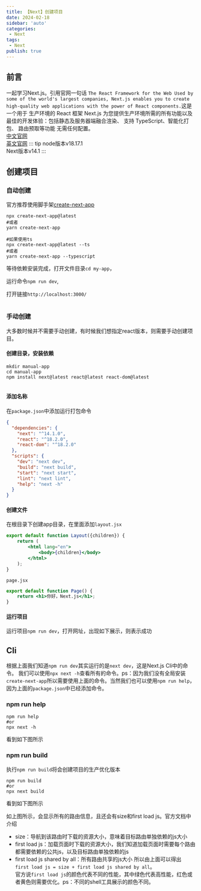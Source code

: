 ```yaml
---
title: 【Next】创建项目
date: 2024-02-18
sidebar: 'auto'
categories:
 - Next
tags:
 - Next
publish: true
---
```

## 前言
一起学习Next.js。引用官网一句话 `The React Framework for the Web
Used by some of the world's largest companies, Next.js enables you to create high-quality web applications with the power of React components.`这是一个用于 生产环境的
React 框架
Next.js 为您提供生产环境所需的所有功能以及最佳的开发体验：包括静态及服务器端融合渲染、 支持 TypeScript、智能化打包、 路由预取等功能 无需任何配置。  
[中文官网](https://www.nextjs.cn/)      
[英文官网](https://nextjs.org/)
::: tip
node版本v18.17.1   
Next版本v14.1
:::

## 创建项目
### 自动创建
官方推荐使用脚手架[create-next-app](https://www.nextjs.cn/docs/api-reference/create-next-app)
```shell
npx create-next-app@latest
#或者
yarn create-next-app

#如果使用ts
npx create-next-app@latest --ts
#或者
yarn create-next-app --typescript
```
<img :src="$withBase('/imgs/0_2_NextJS/autoBuild.jpg')" alt=""><br/>
等待依赖安装完成，打开文件目录`cd my-app`，

<img :src="$withBase('/imgs/0_2_NextJS/file.jpg')" alt=""><br/>
运行命令`npm run dev`,

<img :src="$withBase('/imgs/0_2_NextJS/runCli.jpg')" alt=""><br/>
打开链接`http://localhost:3000/`

<img :src="$withBase('/imgs/0_2_NextJS/run.jpg')" alt=""><br/>
### 手动创建
大多数时候并不需要手动创建，有时候我们想指定react版本，则需要手动创建项目。
#### 创建目录，安装依赖
```shell
mkdir manual-app
cd manual-app
npm install next@latest react@latest react-dom@latest
```
<img :src="$withBase('/imgs/0_2_NextJS/manual1.jpg')" alt=""><br/>
#### 添加名称
在`package.json`中添加运行打包命令       
```json
{
  "dependencies": {
    "next": "^14.1.0",
    "react": "^18.2.0",
    "react-dom": "^18.2.0"
  },
  "scripts": {
    "dev": "next dev",
    "build": "next build",
    "start": "next start",
    "lint": "next lint",
    "help": "next -h"
  }
}
```
#### 创建文件
在根目录下创建app目录，在里面添加`layout.jsx`
```jsx
export default function Layout({children}) {
	return (
		<html lang="en">
			<body>{children}</body>
		</html>
	);
}

```
`page.jsx`
```jsx
export default function Page() {
	return <h1>你好，Next.js</h1>;
}
```
#### 运行项目
运行项目`npm run dev`，打开网址，出现如下展示，则表示成功
<img :src="$withBase('/imgs/0_2_NextJS/manual2.jpg')" alt=""><br/>

## Cli
根据上面我们知道`npm run dev`其实运行的是`next dev`，这是Next.js Cli中的命令。
我们可以使用`npx next -h`查看所有的命令。ps：因为我们没有全局安装`create-next-app`所以需要使用上面的命令。当然我们也可以使用`npm run help`，因为上面的`package.json`中已经添加命令。
### npm run help
```shell
npm run help
#or
npx next -h
```
看到如下图所示
<img :src="$withBase('/imgs/0_2_NextJS/allcli.jpg')" alt=""><br/>

### npm run build
执行`npm run build`将会创建项目的生产优化版本
```shell
npm run build
#or
npx next build
```
看到如下图所示

<img :src="$withBase('/imgs/0_2_NextJS/build.jpg')" alt=""><br/>
如上图所示，会显示所有的路由信息，且还会有size和first load js。官方文档中介绍      
+ size：导航到该路由时下载的资源大小，意味着目标路由单独依赖的js大小
+ first load js：加载页面时下载的资源大小，我们知道加载页面时需要每个路由都需要依赖的公共js，以及目标路由单独依赖的js
+ first load js shared by all：所有路由共享的js大小
所以由上面可以得出 `first load js = size + first load js shared by all`。   
官方说`first load js`的颜色代表不同的性能，其中绿色代表高性能，红色或者黄色则需要优化。ps：不同的shell工具展示的颜色不同。    